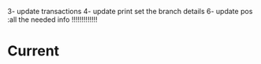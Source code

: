 3- update transactions
4- update print set the branch details
6- update pos :all the needed info !!!!!!!!!!!!!
# Current
